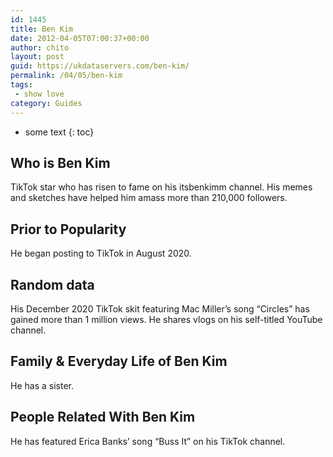 ```yaml
---
id: 1445
title: Ben Kim
date: 2012-04-05T07:00:37+00:00
author: chito
layout: post
guid: https://ukdataservers.com/ben-kim/
permalink: /04/05/ben-kim
tags:
 - show love
category: Guides
---
```


* some text
{: toc}


## Who is  Ben Kim
                  
                  
                  
TikTok star who has risen to fame on his itsbenkimm channel. His memes and sketches have helped him amass more than 210,000 followers. 
                  
                
                
                
## Prior to Popularity 
                  
                  
                  
He began posting to TikTok in August 2020.
                  
                
                
                
## Random data 
                  
                  
                  
His December 2020 TikTok skit featuring Mac Miller&#8217;s song &#8220;Circles&#8221; has gained more than 1 million views. He shares vlogs on his self-titled YouTube channel. 
                  
                
                
                
## Family & Everyday Life of Ben Kim
                  
                  
                  
He has a sister.
                  
                
                
                
## People Related With  Ben Kim
                  
                  
                  
He has featured Erica Banks&#8217; song &#8220;Buss It&#8221; on his TikTok channel. 
                  
                
              
            
          
          
          
    
    
  
